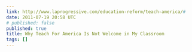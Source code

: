```yaml
---
link: http://www.laprogressive.com/education-reform/teach-america/#
date: 2011-07-19 20:58 UTC
# published: false
published: true
title: Why Teach For America Is Not Welcome in My Classroom
tags: []
---
```



